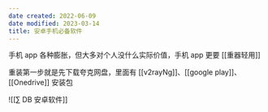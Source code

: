 ```yaml
---
date created: 2022-06-09
date modified: 2023-03-14
title: 安卓手机必备软件
---
```


手机 app 各种膨胀，但大多对个人没什么实际价值，手机 app 更要 [[重器轻用]]

重装第一步就是先下载夸克网盘，里面有 [[v2rayNg]]、[[google play]]、[[Onedrive]] 安装包

![[∑ DB 安卓软件]]
